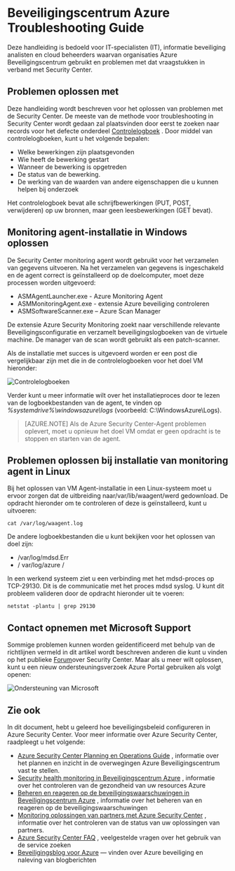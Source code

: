 <properties
   pageTitle="Beveiligingscentrum Azure Troubleshooting Guide | Microsoft Azure"
   description="Dit document helpt bij het oplossen van problemen in Azure Security Center."
   services="security-center"
   documentationCenter="na"
   authors="YuriDio"
   manager="swadhwa"
   editor=""/>

<tags
   ms.service="security-center"
   ms.devlang="na"
   ms.topic="hero-article"
   ms.tgt_pltfrm="na"
   ms.workload="na"
   ms.date="10/18/2016"
   ms.author="yurid"/>

# <a name="azure-security-center-troubleshooting-guide"></a>Beveiligingscentrum Azure Troubleshooting Guide
Deze handleiding is bedoeld voor IT-specialisten (IT), informatie beveiliging analisten en cloud beheerders waarvan organisaties Azure Beveiligingscentrum gebruikt en problemen met dat vraagstukken in verband met Security Center.

## <a name="troubleshooting-guide"></a>Problemen oplossen met
Deze handleiding wordt beschreven voor het oplossen van problemen met de Security Center. De meeste van de methode voor troubleshooting in Security Center wordt gedaan zal plaatsvinden door eerst te zoeken naar records voor het defecte onderdeel [Controlelogboek](https://azure.microsoft.com/updates/audit-logs-in-azure-preview-portal/) . Door middel van controlelogboeken, kunt u het volgende bepalen:

- Welke bewerkingen zijn plaatsgevonden
- Wie heeft de bewerking gestart
- Wanneer de bewerking is opgetreden
- De status van de bewerking.
- De werking van de waarden van andere eigenschappen die u kunnen helpen bij onderzoek

Het controlelogboek bevat alle schrijfbewerkingen (PUT, POST, verwijderen) op uw bronnen, maar geen leesbewerkingen (GET bevat).

## <a name="troubleshooting-monitoring-agent-installation-in-windows"></a>Monitoring agent-installatie in Windows oplossen

De Security Center monitoring agent wordt gebruikt voor het verzamelen van gegevens uitvoeren. Na het verzamelen van gegevens is ingeschakeld en de agent correct is geïnstalleerd op de doelcomputer, moet deze processen worden uitgevoerd:

- ASMAgentLauncher.exe - Azure Monitoring Agent 
- ASMMonitoringAgent.exe - extensie Azure beveiliging controleren
- ASMSoftwareScanner.exe – Azure Scan Manager

De extensie Azure Security Monitoring zoekt naar verschillende relevante Beveiligingsconfiguratie en verzamelt beveiligingslogboeken van de virtuele machine. De manager van de scan wordt gebruikt als een patch-scanner.

Als de installatie met succes is uitgevoerd worden er een post die vergelijkbaar zijn met die in de controlelogboeken voor het doel VM hieronder:

![Controlelogboeken](./media/security-center-troubleshooting-guide/security-center-troubleshooting-guide-fig1.png)

Verder kunt u meer informatie wilt over het installatieproces door te lezen van de logboekbestanden van de agent, te vinden op *%systemdrive%\windowsazure\logs* (voorbeeld: C:\WindowsAzure\Logs).

> [AZURE.NOTE] Als de Azure Security Center-Agent problemen oplevert, moet u opnieuw het doel VM omdat er geen opdracht is te stoppen en starten van de agent.

## <a name="troubleshooting-monitoring-agent-installation-in-linux"></a>Problemen oplossen bij installatie van monitoring agent in Linux
Bij het oplossen van VM Agent-installatie in een Linux-systeem moet u ervoor zorgen dat de uitbreiding naar/var/lib/waagent/werd gedownload. De opdracht hieronder om te controleren of deze is geïnstalleerd, kunt u uitvoeren:

`cat /var/log/waagent.log` 

De andere logboekbestanden die u kunt bekijken voor het oplossen van doel zijn: 

- /var/log/mdsd.Err
- / var/log/azure /

In een werkend systeem ziet u een verbinding met het mdsd-proces op TCP-29130. Dit is de communicatie met het proces mdsd syslog. U kunt dit probleem valideren door de opdracht hieronder uit te voeren:

`netstat -plantu | grep 29130`

## <a name="contacting-microsoft-support"></a>Contact opnemen met Microsoft Support

Sommige problemen kunnen worden geïdentificeerd met behulp van de richtlijnen vermeld in dit artikel wordt beschreven anderen die kunt u vinden op het publieke [Forum](https://social.msdn.microsoft.com/Forums/en-US/home?forum=AzureSecurityCenter)over Security Center. Maar als u meer wilt oplossen, kunt u een nieuw ondersteuningsverzoek Azure Portal gebruiken als volgt openen: 

![Ondersteuning van Microsoft](./media/security-center-troubleshooting-guide/security-center-troubleshooting-guide-fig2.png)


## <a name="see-also"></a>Zie ook

In dit document, hebt u geleerd hoe beveiligingsbeleid configureren in Azure Security Center. Voor meer informatie over Azure Security Center, raadpleegt u het volgende:

- [Azure Security Center Planning en Operations Guide](security-center-planning-and-operations-guide.md) , informatie over het plannen en inzicht in de overwegingen Azure Beveiligingscentrum vast te stellen.
- [Security health monitoring in Beveiligingscentrum Azure](security-center-monitoring.md) , informatie over het controleren van de gezondheid van uw resources Azure
- [Beheren en reageren op de beveiligingswaarschuwingen in Beveiligingscentrum Azure](security-center-managing-and-responding-alerts.md) , informatie over het beheren van en reageren op de beveiligingswaarschuwingen
- [Monitoring oplossingen van partners met Azure Security Center](security-center-partner-solutions.md) , informatie over het controleren van de status van uw oplossingen van partners.
- [Azure Security Center FAQ](security-center-faq.md) , veelgestelde vragen over het gebruik van de service zoeken
- [Beveiligingsblog voor Azure](http://blogs.msdn.com/b/azuresecurity/) — vinden over Azure beveiliging en naleving van blogberichten
